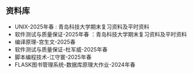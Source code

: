 ## 资料库

- UNIX-2025年春 : 青岛科技大学期末复习资料及平时资料
- 软件测试与质量保证-2025年春 ：青岛科技大学期末复习资料及平时资料
- 编译原理-宫生文-2025春
- 软件测试与质量保证-杜军威-2025年春
- 脚本编程技术-江守寰-2025年春
- FLASK图书管理系统-数据库原理大作业-2024年春
